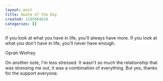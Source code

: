 ```yaml
---
layout: post
title: Quote of the Day
created: 1195064628
categories: []
---
```

If you look at what you have in life, you'll always have more.  If you look at what you don't have in life, you'll never have enough.

Oprah Winfrey

On another note, I'm less stressed.  It wasn't so much the relationship that was stressing me out, it was a combination of everything.  But yes, thanks for the support everyone.
